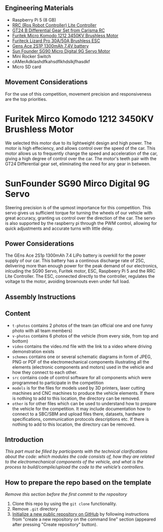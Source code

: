 ## Engineering Materials
* Raspberry Pi 5 (8 GB)
* [RRC (Ros Robot Controller) Lite Controller](https://www.hiwonder.com/products/rrc-lite?srsltid=AfmBOorP3iSszjlniFgA0gsbfA9aUH3UK0MWuyPeuTUcW6RMQjcizhmE)
* [GT24 B Differential Gear Set from Carisma RC](https://carisma-shop.com/collections/gt24-spares/products/gt24-b-differential-gear-set)
* [Furitek Micro Komodo 1212 3450KV Brushless Motor](https://furitek.com/products/furitek-micro-komodo-1212-3456kv-brushless-motor-with-15t-steel-pinion-for-fury-wagon-fx118)
* [Furiteck Lizard Pro 30A/50A Brushless ESC](https://furitek.com/products/combo-of-furitek-lizard-pro-30a-50a-brushed-brushless-esc-for-axial-scx24-with-bluetooth)
* [Gens Ace 2S1P 1300mAh 7.4V battery](https://www.adrenalinehobby.com/products/gens-ace-g-tech-1300mah-2s-7-4v-25c-lipo-deans-plug?_pos=1&_sid=dde29d30b&_ss=r)
* [Sun Founder SG90 Micro Digital 9G Servo Motor](https://www.sunfounder.com/products/sg90-micro-digital-servo?srsltid=AfmBOop4G8SB4zvimDdmDlNUaAaMoN5-eXqEeMZD69HXEi-1QH7Qkzmw)
* Mini Rocker Switch
* cAMerAdklashdfkahsdflkhdslkjfhasdkf
* Micro SD card

## Movement Considerations
For the use of this competition, movement precision and responsiveness are the top priorities.

# Furitek Mirco Komodo 1212 3450KV Brushless Motor
We selected this motor due to its lightweight design and high power. The motor is high effeciency, and allows control over the speed of the car. This motor allows us to frequently change the speed and acceleration of the car, giving a high degree of control over the car. The motor's teeth pair with the GT24 Differential gear set, eliminating the need for any gear in between.

# SunFounder SG90 Mirco Digital 9G Servo
Steering precision is of the upmost importance for this competition. This servo gives us sufficient torque for turning the wheels of our vehicle with great accuracy, granting us control over the direction of the car. The servo is also supported by the raspberry pi through the PWM control, allowing for quick adjustments and accurate turns with little delay. 

## Power Considerations
The GEns Ace 2S1p 1300mAh 7.4 LiPo battery is overkill for the power supply of our car. This battery has a continous discharge rate of 25C, delivering more than enough power for the peak demand of our electronics, inlcuding the SG90 Servo, Furitek motor, ESC, Raspbeery Pi 5 and the RRC Lite Controller. The ESC, connected directly to the controller, regulates the voltage to the motor, avoiding brownouts even under full load.

## Assembly Instructions

## Content

* `t-photos` contains 2 photos of the team (an official one and one funny photo with all team members)
* `v-photos` contains 6 photos of the vehicle (from every side, from top and bottom)
* `video` contains the video.md file with the link to a video where driving demonstration exists
* `schemes` contains one or several schematic diagrams in form of JPEG, PNG or PDF of the electromechanical components illustrating all the elements (electronic components and motors) used in the vehicle and how they connect to each other.
* `src` contains code of control software for all components which were programmed to participate in the competition
* `models` is for the files for models used by 3D printers, laser cutting machines and CNC machines to produce the vehicle elements. If there is nothing to add to this location, the directory can be removed.
* `other` is for other files which can be used to understand how to prepare the vehicle for the competition. It may include documentation how to connect to a SBC/SBM and upload files there, datasets, hardware specifications, communication protocols descriptions etc. If there is nothing to add to this location, the directory can be removed.

## Introduction

_This part must be filled by participants with the technical clarifications about the code: which modules the code consists of, how they are related to the electromechanical components of the vehicle, and what is the process to build/compile/upload the code to the vehicle’s controllers._

## How to prepare the repo based on the template

_Remove this section before the first commit to the repository_

1. Clone this repo by using the `git clone` functionality.
2. Remove `.git` directory
3. [Initialize a new public repository on GitHub](https://github.com/new) by following instructions from "create a new repository on the command line" section (appeared after pressing "Create repository" button).
